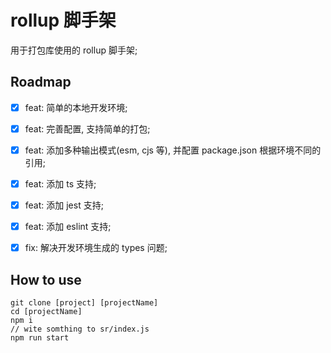 # rollup 脚手架

  用于打包库使用的 rollup 脚手架;

## Roadmap

- [x] feat: 简单的本地开发环境;

- [x] feat: 完善配置, 支持简单的打包;

- [x] feat: 添加多种输出模式(esm, cjs 等), 并配置 package.json 根据环境不同的引用;

- [x] feat: 添加 ts 支持;

- [x] feat: 添加 jest 支持;

- [x] feat: 添加 eslint 支持;

- [x] fix: 解决开发环境生成的 types 问题;

## How to use

```shell
git clone [project] [projectName]
cd [projectName]
npm i
// wite somthing to sr/index.js
npm run start
```
